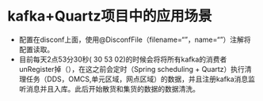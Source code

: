 # kafka+Quartz项目中的应用场景

-  配置在disconf上面，使用@DisconfFile（filename=“”，name=“”）注解将配置读取。
-  目前每天2点53分30秒( 30 53 02)的时候会将将所有kafka的消费者unRegister掉（），在这之前会定时（Spring scheduling + Quartz）执行清理任务（DDS，OMCS,单元区域，网点区域）的数据，并且注册kafka消息监听消息并且入库。此后开始散货和集货的数据的数据清洗。